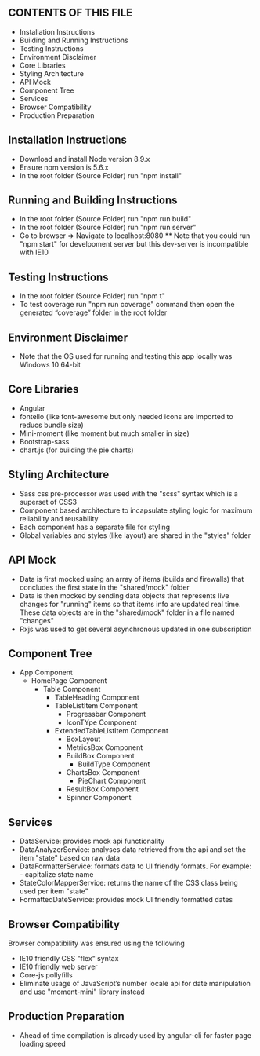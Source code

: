 CONTENTS OF THIS FILE
---------------------
   
 * Installation Instructions
 * Building and Running Instructions
 * Testing Instructions
 * Environment Disclaimer
 * Core Libraries
 * Styling Architecture
 * API Mock
 * Component Tree
 * Services
 * Browser Compatibility
 * Production Preparation



Installation Instructions
------------

 * Download and install Node version 8.9.x
 * Ensure npm version is 5.6.x
 * In the root folder (Source Folder) run "npm install"




Running and Building Instructions
------------

 * In the root folder (Source Folder) run "npm run build"
 * In the root folder (Source Folder) run "npm run server"
 * Go to browser => Navigate to localhost:8080
 ** Note that you could run "npm start" for develpoment server but this dev-server is incompatible with IE10





Testing Instructions
------------

 * In the root folder (Source Folder) run "npm t"
 * To test coverage run "npm run coverage" command then open the generated “coverage” folder in the root folder





Environment Disclaimer
------------

 * Note that the OS used for running and testing this app locally was Windows 10 64-bit




Core Libraries
------------

 * Angular
 * fontello (like font-awesome but only needed icons are imported to reducs bundle size)
 * Mini-moment (like moment but much smaller in size)
 * Bootstrap-sass
 * chart.js (for building the pie charts)



Styling Architecture
------------

 * Sass css pre-processor was used with the "scss" syntax which is a superset of CSS3
 * Component based architecture to incapsulate styling logic for maximum reliability and reusability
 * Each component has a separate file for styling
 * Global variables and styles (like layout) are shared in the "styles" folder 


API Mock
------------

 * Data is first mocked using an array of items (builds and firewalls) that concludes the first state in the "shared/mock" folder
 * Data is then mocked by sending data objects that represents live changes for "running" items so that items info are updated real time. These data objects are in the "shared/mock" folder in a file named "changes"
 * Rxjs was used to get several asynchronous updated in one subscription




Component Tree
------------

 * App Component
	* HomePage Component
		* Table Component
			* TableHeading Component
			* TableListItem Component
				* Progressbar Component
				* IconTYpe Component
			* ExtendedTableListItem Component
				* BoxLayout
				* MetricsBox Component
				* BuildBox Component
					* BuildType Component
				* ChartsBox Component
					* PieChart Component
				* ResultBox Component
				* Spinner Component



Services
------------

 * DataService: provides mock api functionality 
 * DataAnalyzerService: analyses data retrieved from the api and set the item "state" based on raw data 
 * DataFormatterService: formats data to UI friendly formats. For example: - capitalize state name
 * StateColorMapperService: returns the name of the CSS class being used per item "state"
 * FormattedDateService: provides mock UI friendly formatted dates



Browser Compatibility
------------

Browser compatibility was ensured using the following
 * IE10 friendly CSS "flex" syntax 
 * IE10 friendly web server 
 * Core-js pollyfills
 * Eliminate usage of JavaScript’s number locale api for date manipulation and use "moment-mini" library instead



Production Preparation
------------

 * Ahead of time compilation is already used by angular-cli for faster page loading speed 



